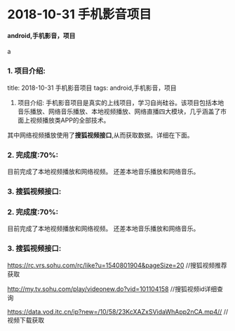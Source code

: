
# 2018-10-31 手机影音项目
#### android,手机影音，项目
a

 ### 1. 项目介绍:
title: 2018-10-31 手机影音项目 
tags: android,手机影音，项目
 1. 项目介绍:
手机影音项目是真实的上线项目，学习自尚硅谷。该项目包括本地音乐播放、网络音乐播放、本地视频播放、网络直播四大模块，几乎涵盖了市面上视频播放类APP的全部技术。

其中网络视频播放使用了**搜狐视频接口**,从而获取数据。详细在下面。

  ### 2. 完成度:70%:
目前完成了本地视频播放和网络视频。
还差本地音乐播放和网络音乐。
  ### 3. 搜狐视频接口:

 ### 2. 完成度:70%:
 
目前完成了本地视频播放和网络视频。
还差本地音乐播放和网络音乐。

 ### 3. 搜狐视频接口:
https://rc.vrs.sohu.com/rc/like?u=1540801904&pageSize=20 //搜狐视频推荐获取

http://my.tv.sohu.com/play/videonew.do?vid=101104158  //搜狐视频id详细查询

https://data.vod.itc.cn/ip?new=/10/58/23KcXAZxSVidaWhApp2nCA.mp4//  //视频下载获取

